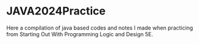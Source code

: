 # JAVA2024Practice
Here a compilation of java based codes and notes I made when practicing from Starting Out With Programming Logic and Design 5E.
